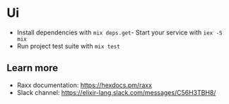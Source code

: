 # Ui

- Install dependencies with `mix deps.get`- Start your service with `iex -S mix`
- Run project test suite with `mix test`

## Learn more

- Raxx documentation: https://hexdocs.pm/raxx
- Slack channel: https://elixir-lang.slack.com/messages/C56H3TBH8/
